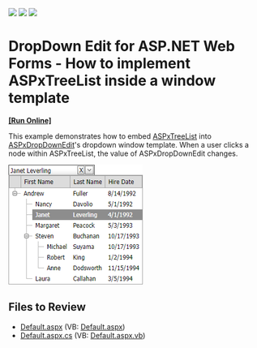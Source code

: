 <!-- default badges list -->
![](https://img.shields.io/endpoint?url=https://codecentral.devexpress.com/api/v1/VersionRange/128530772/13.1.4%2B)
[![](https://img.shields.io/badge/Open_in_DevExpress_Support_Center-FF7200?style=flat-square&logo=DevExpress&logoColor=white)](https://supportcenter.devexpress.com/ticket/details/E2854)
[![](https://img.shields.io/badge/📖_How_to_use_DevExpress_Examples-e9f6fc?style=flat-square)](https://docs.devexpress.com/GeneralInformation/403183)
<!-- default badges end -->

# DropDown Edit for ASP.NET Web Forms - How to implement ASPxTreeList inside a window template
<!-- run online -->
**[[Run Online]](https://codecentral.devexpress.com/128530772/)**
<!-- run online end -->

This example demonstrates how to embed [ASPxTreeList](https://docs.devexpress.com/AspNet/DevExpress.Web.ASPxTreeList.ASPxTreeList) into [ASPxDropDownEdit](https://docs.devexpress.com/AspNet/DevExpress.Web.ASPxDropDownEdit)'s dropdown window template. When a user clicks a node within ASPxTreeList, the value of ASPxDropDownEdit changes.

![](treelist-in-dropdpwnedit-window-template.png)

## Files to Review

* [Default.aspx](./CS/WebSite/Default.aspx) (VB: [Default.aspx](./VB/WebSite/Default.aspx))
* [Default.aspx.cs](./CS/WebSite/Default.aspx.cs) (VB: [Default.aspx.vb](./VB/WebSite/Default.aspx.vb))
